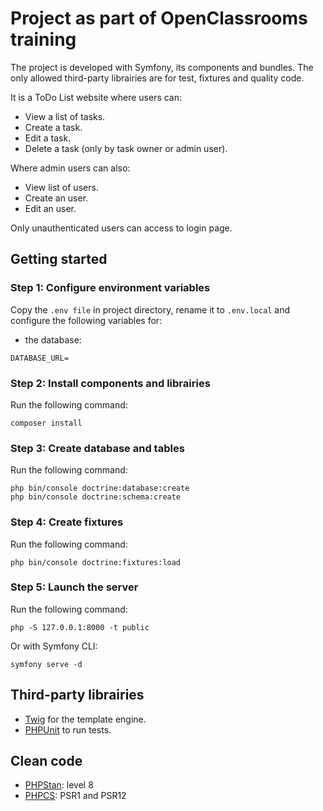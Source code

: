 # Project as part of OpenClassrooms training

The project is developed with Symfony, its components and bundles. The only allowed third-party librairies are for test, fixtures and quality code.

It is a ToDo List website where users can:

-   View a list of tasks.
-   Create a task.
-   Edit a task.
-   Delete a task (only by task owner or admin user).

Where admin users can also:

-   View list of users.
-   Create an user.
-   Edit an user.

Only unauthenticated users can access to login page.

## Getting started
### Step 1: Configure environment variables
Copy the `.env file` in project directory, rename it to `.env.local` and configure the following variables for:
-   the database:
```false
DATABASE_URL=
 ```

### Step 2: Install components and librairies
Run the following command:
```false
composer install
```

### Step 3: Create database and tables
Run the following command:
```false
php bin/console doctrine:database:create
php bin/console doctrine:schema:create
```

### Step 4: Create fixtures
Run the following command:
```false
php bin/console doctrine:fixtures:load
```

### Step 5: Launch the server
Run the following command:
```false
php -S 127.0.0.1:8000 -t public
```

Or with Symfony CLI:
```false
symfony serve -d
```

## Third-party librairies
-   [Twig](https://github.com/twigphp/Twig) for the template engine.
-   [PHPUnit](https://github.com/sebastianbergmann/phpunit) to run tests.

## Clean code
-   [PHPStan](https://github.com/phpstan/phpstan): level 8
-   [PHPCS](https://github.com/squizlabs/PHP_CodeSniffer): PSR1 and PSR12
